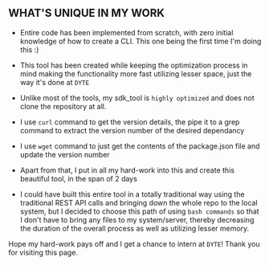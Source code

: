 <!-- WHAT'S UNIQUE IN MY WORK -->
## WHAT'S UNIQUE IN MY WORK 

* Entire code has been implemented from scratch, with zero initial knowledge of how to create a CLI. This one being the first time I'm doing this :)
* This tool has been created while keeping the optimization process in mind making the functionality more fast utilizing lesser space, just the way it's done at `DYTE`
* Unlike most of the tools, my sdk_tool is `highly optimized` and does not clone the repository at all.
* I use `curl` command to get the version details, the pipe it to a grep command to extract the version number of the desired dependancy
* I use `wget` command to just get the contents of the package.json file and update the version number
* Apart from that, I put in all my hard-work into this and create this beautiful tool, in the span of 2 days

* I could have built this entire tool in a totally traditional way using the traditional REST API calls and bringing down the whole repo to the local system, but I decided to choose this path of using `bash commands` so that I don't have to bring any files to my system/server, thereby decreasing the duration of the overall process as well as utilizing lesser memory.

 Hope my hard-work pays off and I get a chance to intern at `DYTE`!
 Thank you for visiting this page.
